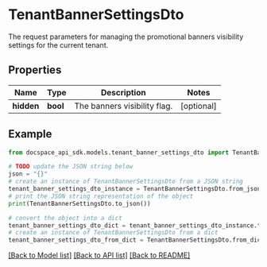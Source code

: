 # TenantBannerSettingsDto
The request parameters for managing the promotional banners visibility settings for the current tenant.

## Properties

Name | Type | Description | Notes
------------ | ------------- | ------------- | -------------
**hidden** | **bool** | The banners visibility flag. | [optional] 

## Example

```python
from docspace_api_sdk.models.tenant_banner_settings_dto import TenantBannerSettingsDto

# TODO update the JSON string below
json = "{}"
# create an instance of TenantBannerSettingsDto from a JSON string
tenant_banner_settings_dto_instance = TenantBannerSettingsDto.from_json(json)
# print the JSON string representation of the object
print(TenantBannerSettingsDto.to_json())

# convert the object into a dict
tenant_banner_settings_dto_dict = tenant_banner_settings_dto_instance.to_dict()
# create an instance of TenantBannerSettingsDto from a dict
tenant_banner_settings_dto_from_dict = TenantBannerSettingsDto.from_dict(tenant_banner_settings_dto_dict)
```
[[Back to Model list]](../README.md#documentation-for-models) [[Back to API list]](../README.md#documentation-for-api-endpoints) [[Back to README]](../README.md)


